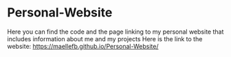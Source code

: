 # Personal-Website
Here you can find the code and the page linking to my personal website that includes information about me and my projects
Here is the link to the website: https://maellefb.github.io/Personal-Website/

